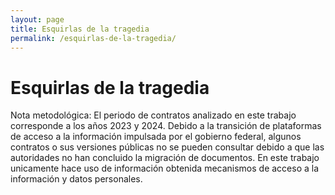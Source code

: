 ```yaml
---
layout: page
title: Esquirlas de la tragedia
permalink: /esquirlas-de-la-tragedia/
---
```


# Esquirlas de la tragedia


Nota metodológica:
El periodo de contratos analizado en este trabajo corresponde a los años 2023 y 2024. Debido a la transición de plataformas de acceso a la información impulsada por el gobierno federal, algunos contratos o sus versiones públicas no se pueden consultar debido a que las autoridades no han concluido la migración de documentos. En este trabajo unicamente hace uso de información obtenida mecanismos de acceso a la información y datos personales.
